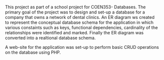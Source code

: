 This project as part of a school project for COEN353- Databases. 
The primary goal of the project was to design and set-up a database for a company that owns a network of dental clinics. An ER diagram ws created to represent the conceptual database schema for the application in which various constaints such as keys, functional dependencies, cardinality of the relationships were identified and marked. Finally the ER diagram was converted into a realtional database schema. 

A web-site for the application was set-up to perform basic CRUD operations on the database using PHP.
